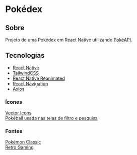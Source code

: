 # Pokédex

## Sobre

Projeto de uma Pokédex em React Native utilizando <a href="https://pokeapi.co" target="_blank">PokéAPI</a>.

## Tecnologias

- <a href="https://reactnative.dev">React Native</a>
- <a href="https://tailwindcss.com">TailwindCSS</a>
- <a href="https://docs.swmansion.com/react-native-reanimated/">React Native Reanimated</a>
- <a href="https://reactnavigation.org">React Navigation</a>
- <a href="https://axios-http.com/ptbr/docs/intro">Axios</a>

### Ícones

<a href="https://github.com/oblador/react-native-vector-icons">
    Vector Icons
</a>
<br>
<a href="https://www.pngall.com/pokeball-png/download/40242">
    Pokéball usada nas telas de filtro e pesquisa
</a>

### Fontes

<a href="https://www.dafont.com/pokemon-classic.font">
    Pokémon Classic
</a>
<br>
<a href="https://www.dafont.com/retro-gaming.font">
    Retro Gaming
</a>
